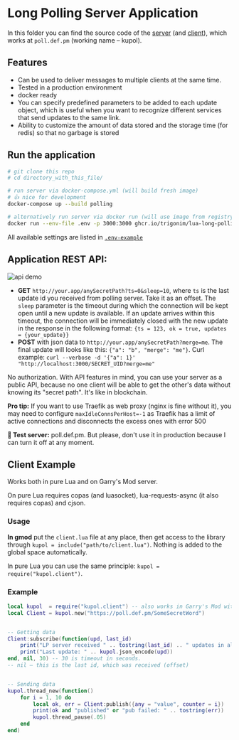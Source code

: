 # Long Polling Server Application

In this folder you can find the source code of the [server](server.lua) (and [client](client.lua)), which works at `poll.def.pm` (working name – kupol).

## Features

- Can be used to deliver messages to multiple clients at the same time.
- Tested in a production environment
- docker ready
- You can specify predefined parameters to be added to each update object, which is useful when you want to recognize different services that send updates to the same link.
- Ability to customize the amount of data stored and the storage time (for redis) so that no garbage is stored


## Run the application

```bash
# git clone this repo
# cd directory_with_this_file/

# run server via docker-compose.yml (will build fresh image)
# 👍 nice for development
docker-compose up --build polling

# alternatively run server via docker run (will use image from registry)
docker run --env-file .env -p 3000:3000 ghcr.io/trigonim/lua-long-polling:latest
```

All available settings are listed in [`.env-example`](.env-example)

## Application REST API:

![api demo](https://file.def.pm/uV3R6f28.gif)

- **GET** `http://your.app/anySecretPath?ts=0&sleep=10`, where `ts` is the last update id you received from polling server. Take it as an offset. The `sleep` parameter is the timeout during which the connection will be kept open until a new update is available. If an update arrives within this timeout, the connection will be immediately closed with the new update in the response in the following format: `{ts = 123, ok = true, updates = {your_update}}`
- **POST** with json data to `http://your.app/anySecretPath?merge=me`. The final update will looks like this: `{"a": "b", "merge": "me"}`.
  Curl example: `curl --verbose -d '{"a": 1}' "http://localhost:3000/SECRET_UID?merge=me"`

No authorization. With API features in mind, you can use your server as a public API, because no one client will be able to get the other's data without knowing its "secret path". It's like in blockchain.

**Pro tip:** If you want to use Traefik as web proxy (nginx is fine without it), you may need to configure `maxIdleConnsPerHost=-1` as Traefik has a limit of active connections and disconnects the excess ones with error 500

**👀 Test server:** poll.def.pm. But please, don't use it in production because I can turn it off at any moment.

## Client Example

Works both in pure Lua and on Garry's Mod server.

On pure Lua requires copas (and luasocket), lua-requests-async (it also requires copas) and cjson.

### Usage

**In gmod** put the `client.lua` file at any place, then get access to the library through `kupol = include("path/to/client.lua")`. Nothing is added to the global space automatically.

In pure Lua you can use the same principle: `kupol = require("kupol.client")`.

### Example

```lua
local kupol  = require("kupol.client") -- also works in Garry's Mod with include()
local Client = kupol.new("https://poll.def.pm/SomeSecretWord")


-- Getting data
Client:subscribe(function(upd, last_id)
	print("LP server received " .. tostring(last_id) .. " updates in all time")
	print("Last update: " .. kupol.json_encode(upd))
end, nil, 30) -- 30 is timeout in seconds.
-- nil – this is the last id, which was received (offset)


-- Sending data
kupol.thread_new(function()
	for i = 1, 10 do
		local ok, err = Client:publish({any = "value", counter = i})
		print(ok and "published" or "pub failed: " .. tostring(err))
		kupol.thread_pause(.05)
	end
end)
```





<!--
Testing shit. Don't pay attention. It's here just in case.


local function run_tests()
	print("\n🧪 Запуск тестов...")

	local copas = require("copas")
	local new_thread = copas.addthread
	local sleep = copas.sleep

	local test_channel = "test_channel_" .. tostring({}):sub(8)
	print("Channel: " .. test_channel)

	-- Тест 1: Быстрая публикация с медленным чтением
	local function test_rapid_publish()
		local total_updates = 100
		local results = {received = 0}

		print("\n📝 Тест 1: Быстрая публикация с медленным чтением")

		-- Создаем читателя с начальным offset=0
		local received_ids = {}
		new_thread(function()
			local offset = 0
			while offset < total_updates do
				local updates, new_total = longpolling:get_news(test_channel, offset, 1)
				if #updates > 0 then
					results.received = results.received + #updates
					offset = new_total
					print(string.format("   📥 Получено %d обновлений (total: %d)", #updates, new_total))

					for i = 1, #updates do
						local id = json_decode(updates[i]).id
						received_ids[id] = true
						print(string.format("      #%d. id %d", i, id))
					end
				end
			end
		end)

		-- for reader_id = 1, 3 do
		-- 	new_thread(function()
		-- 		local offset = 0
		-- 		while offset < total_updates do
		-- 			local updates, new_total = longpolling:get_news(test_channel, offset, 1)
		-- 			if #updates > 0 then
		-- 				results.received = results.received + #updates
		-- 				offset = new_total
		-- 				print(string.format("   📥 Получено %d обновлений (total: %d, reader: %d)", #updates, new_total, reader_id))
		-- 			end
		-- 		end
		-- 	end)
		-- end

		-- Быстро публикуем сообщения
		new_thread(function()
			for i = 1, total_updates do
				local total = longpolling:publish_new(test_channel, json_encode({id = i}))
				print(string.format("   📤 Опубликовано сообщение %d (total: %d)", i, total))
				sleep(0.001) -- Небольшая пауза между публикациями
			end
		end)

		-- Ждем завершения теста
		sleep(5)

		-- Проверяем результаты
		local missed = total_updates - results.received
		print(string.format("\n📊 Результаты теста 1:"))
		print(string.format("   ✓ Отправлено: %d", total_updates))
		print(string.format("   ✓ Получено: %d", results.received))
		print(string.format("   %s Пропущено: %d", missed > 0 and "⚠" or "✓", missed))

		print("Missings ids:")
		for i = 1, total_updates do
			if not received_ids[i] then
				print(string.format("   ✗ id %d", i))
			end
		end
	end

	-- Тест 2: Проверка параллельных читателей
	local function test_multiple_readers()
		print("\n📝 Тест 2: Параллельные читатели")

		local readers = 5
		local reader_results = {}

		-- Запускаем несколько читателей
		for reader_id = 1, readers do
			new_thread(function()
				local offset = 0
				reader_results[reader_id] = {received = 0}

				while reader_results[reader_id].received < 10 do
					local updates, new_total = longpolling:get_news(test_channel, offset, 1)
					if #updates > 0 then
						reader_results[reader_id].received = reader_results[reader_id].received + #updates
						offset = new_total
						print(string.format("   📥 Читатель %d получил %d обновлений (total: %d)",
							reader_id, #updates, new_total))
					end
				end
			end)
		end

		-- Публикуем сообщения
		new_thread(function()
			for i = 1, 10 do
				local total = longpolling:publish_new(test_channel, json_encode({id = i}))
				print(string.format("   📤 Опубликовано сообщение %d (total: %d)", i, total))
				sleep(0.1)
			end
		end)

		-- Ждем завершения теста
		sleep(5)

		-- Проверяем результаты
		print("\n📊 Результаты теста 2:")
		for reader_id, result in ipairs(reader_results) do
			print(string.format("   Читатель %d получил %d сообщений",
				reader_id, result.received))
		end
	end

	-- Почти одновременно публикуем данные
	-- Читатель при получении данных делает offset = offset + #updates
	-- Не должно быть таких случаев, когда (new_total - offset) > #updates или offset > new_total
	local function test_data_shifting()
		print("\n📝 Тест 3: Сдвиг данных")

		local total_updates = 2500
		local received_total = 0

		local reader_offset = 0

		local tracked_ids = {}

		new_thread(function()
			local expected_id = 0
			while received_total < total_updates do
				print("poll")
				local updates, new_total = longpolling:get_news(test_channel, reader_offset, 1)

				local offset_diff = new_total - reader_offset

				local REM = reader_offset > new_total -- REMOTE FUCKUP. e.g. remote ts 0, local ts 1000
				local LOC = offset_diff > #updates -- LOCAL FUCKUP. e.g. remote ts 100, local ts 0, but 30 updates instead of 100

				if REM or LOC then
					print(string.format("🚧 offset_diff: %d, #updates: %d", offset_diff, #updates))
					print("offset requested", reader_offset)
					print("offset remote", new_total)
					reader_offset = new_total
				else
					reader_offset = new_total
					-- reader_offset = reader_offset + #updates
				end

				received_total = received_total + #updates

				for i, update in ipairs(updates) do
					expected_id = expected_id + 1

					local id = json_decode(update).id
					local emoji = expected_id == id and "✅" or "🆘"
					print("  " .. emoji .. " " .. i .. ". " .. id .. " (expected: " .. expected_id .. ")")

					-- if expected_id ~= id then
					-- 	os.exit(1)
					-- end
				end

				sleep(0.5)

				-- print(string.format("  📊 received_total: %d, reader_offset: %d", received_total, reader_offset))
			end
		end)

		new_thread(function()
			for shift = 0, total_updates, 25 do -- 0, 25, ..., 2500
				new_thread(function()
					for publish_id = shift + 1, shift + 25 do -- 1-25, 26-50, ...
						local remote_total = longpolling:publish_new(test_channel, json_encode({id = publish_id}))
						print(string.format("📤 Опубликовано сообщение id: %d", publish_id))
					end
				end)

				sleep(1)
			end
		end)

		sleep(5)

		print(string.format("📊 Результаты теста 3: %d", received_total))
	end

	-- print("publish_new_res", longpolling:publish_new(test_channel, json_encode({test = "value"})))

	local function multiple_readers_waits()
		for reader_id = 1, 3 do
			new_thread(function()
				local updates, total = longpolling:get_news(test_channel, 0, 3)
				print("reader received update(s)", reader_id, #updates, total)
			end)
		end

		sleep(1)

		for publish_id = 1, 5 do
			new_thread(function()
				local remote_total = longpolling:publish_new(test_channel, json_encode({id = publish_id}))
				print("remote published", publish_id, remote_total)
			end)
		end
	end

	-- test_rapid_publish()
	-- test_multiple_readers()
	-- test_data_shifting()
	new_thread(multiple_readers_waits)

	print("\n✅ Тесты завершены\n")
end

-->
